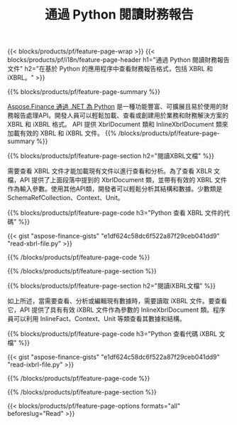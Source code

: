 ﻿---
title: 通過 Python 閱讀財務報告
url: /zh-hant/python-net/view/
description:  Python 代碼通過 Python 庫查看 XBRL 和 iXBRL 文件中的財務報告。
---
{{< blocks/products/pf/feature-page-wrap >}}
{{< blocks/products/pf/i18n/feature-page-header h1="通過 Python 閱讀財務報告文件" h2="在基於 Python 的應用程序中查看財務報告格式，包括 XBRL 和 iXBRL。" >}}

{{% blocks/products/pf/feature-page-summary %}}

[Aspose.Finance 通過 .NET 為 Python](https://products.aspose.com/finance/python-net/) 是一種功能豐富、可擴展且易於使用的財務報告處理API。開發人員可以輕鬆加載、查看或創建用於業務和財務解決方案的 XBRL 和 iXBRL 格式。 API 提供 XbrlDocument 類和 InlineXbrlDocument 類來加載有效的 XBRL 和 iXBRL 文件。
{{% /blocks/products/pf/feature-page-summary %}}

{{% blocks/products/pf/feature-page-section h2="閱讀XBRL文檔" %}}

需要查看 XBRL 文件才能加載現有文件以進行查看和分析。為了查看 XBLR 文檔，API 提供了上面段落中提到的 XbrlDocument 類，並帶有有效的 XBRL 文件作為輸入參數。使用其他API類，開發者可以輕鬆分析其結構和數據。少數類是 SchemaRefCollection、Context、Unit。

{{% blocks/products/pf/feature-page-code h3="Python 查看 XBRL 文件的代碼" %}}

{{< gist "aspose-finance-gists" "e1df624c58dc6f522a87f29ceb041dd9" "read-xbrl-file.py" >}} 

{{% /blocks/products/pf/feature-page-code %}}

{{% /blocks/products/pf/feature-page-section %}}

{{% blocks/products/pf/feature-page-section h2="閱讀iXBRL文檔" %}}

如上所述，當需要查看、分析或編輯現有數據時，需要讀取 iXBRL 文件。要查看它，API 提供了具有有效 iXBRL 文件作為參數的 InlineXbrlDocument 類。程序員可以利用 InlineFact、Context、Unit 等類查看其數據和結構。 

{{% blocks/products/pf/feature-page-code h3="Python 查看代碼 iXBRL 文檔" %}}

{{< gist "aspose-finance-gists" "e1df624c58dc6f522a87f29ceb041dd9" "read-ixbrl-file.py" >}}

{{% /blocks/products/pf/feature-page-code %}}

{{% /blocks/products/pf/feature-page-section %}}

{{< blocks/products/pf/feature-page-options formats="all" beforeslug="Read" >}}